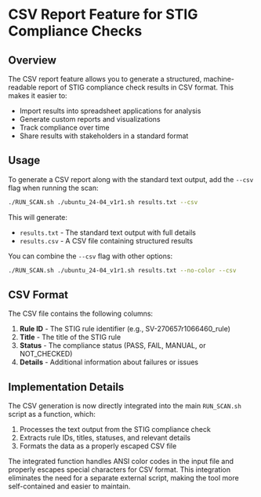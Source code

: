 # CSV Report Feature for STIG Compliance Checks

## Overview

The CSV report feature allows you to generate a structured, machine-readable report of STIG compliance check results in CSV format. This makes it easier to:

- Import results into spreadsheet applications for analysis
- Generate custom reports and visualizations
- Track compliance over time
- Share results with stakeholders in a standard format

## Usage

To generate a CSV report along with the standard text output, add the `--csv` flag when running the scan:

```bash
./RUN_SCAN.sh ./ubuntu_24-04_v1r1.sh results.txt --csv
```

This will generate:
- `results.txt` - The standard text output with full details
- `results.csv` - A CSV file containing structured results

You can combine the `--csv` flag with other options:

```bash
./RUN_SCAN.sh ./ubuntu_24-04_v1r1.sh results.txt --no-color --csv
```

## CSV Format

The CSV file contains the following columns:

1. **Rule ID** - The STIG rule identifier (e.g., SV-270657r1066460_rule)
2. **Title** - The title of the STIG rule
3. **Status** - The compliance status (PASS, FAIL, MANUAL, or NOT_CHECKED)
4. **Details** - Additional information about failures or issues

## Implementation Details

The CSV generation is now directly integrated into the main `RUN_SCAN.sh` script as a function, which:

1. Processes the text output from the STIG compliance check
2. Extracts rule IDs, titles, statuses, and relevant details
3. Formats the data as a properly escaped CSV file

The integrated function handles ANSI color codes in the input file and properly escapes special characters for CSV format. This integration eliminates the need for a separate external script, making the tool more self-contained and easier to maintain.
